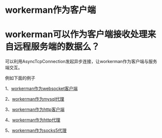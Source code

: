 # workerman作为客户端

# workerman可以作为客户端接收处理来自远程服务端的数据么？

可以利用AsyncTcpConnection发起异步连接，让workerman作为客户端与服务端交互。

例如下面的例子

1、[workerman作为websocket客户端](315300)

2、[workerman作为mysql代理](315175)

3、[workerman作为http客户端](315174)

4、[workerman作为http代理](https://github.com/walkor/php-http-proxy)

5、[workerman作为socks5代理](https://github.com/walkor/php-socks5)